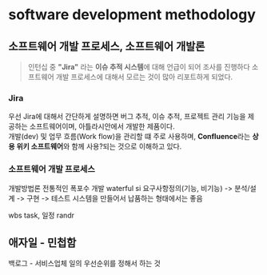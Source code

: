 # software development methodology
## 소프트웨어 개발 프로세스, 소프트웨어 개발론
> 인턴십 중 **"Jira"** 라는 **이슈 추적 시스템**에 대해 언급이 되어 조사를 진행하다 소프트웨어 개발 프로세스에 대해서 모르는 것이 많아 리포트하게 되었다.


### Jira

우선 Jira에 대해서 간단하게 설명하면 버그 추적, 이슈 추적, 프로젝트 관리 기능을 제공하는 소프트웨어이며, 아틀라시안에서 개발한 제품이다.  
개발(dev) 및 업무 흐름(Work flow)을 관리할 떄 주로 사용하며, **Confluence**라는 **상용 위키 소프트웨어**와 함께 사용?되는 것으로 이해하고 있다.  




### 소프트웨어 개발 프로세스


개발방법론 
전통적인 폭포수 개발 waterful
si 
요구사항정의(기능, 비기능) -> 분석/설계 -> 구현 -> 테스트
시스템을 만들어서 납품하는 형태에서는 좋음



wbs task, 일정 randr
## 애자일 - 민첩함

백로그 - 서비스업체
일의 우선순위를 정해서 하는 것



